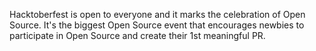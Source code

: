 Hacktoberfest is open to everyone and it marks the celebration of Open Source. It's the biggest Open Source event that encourages newbies to participate in Open Source and create their 1st meaningful PR.
